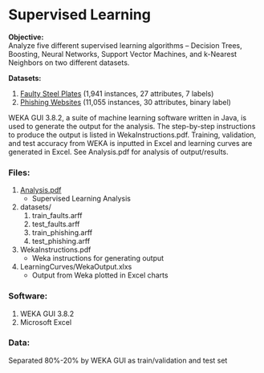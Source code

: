 # Supervised Learning

**Objective:**  
Analyze five different supervised learning algorithms – Decision Trees, Boosting, Neural Networks, Support Vector Machines, and k-Nearest Neighbors on two different datasets.

**Datasets:**  
1. [Faulty Steel Plates](http://archive.ics.uci.edu/ml/datasets/steel+plates+faults) (1,941 instances, 27 attributes, 7 labels)
2. [Phishing Websites](https://archive.ics.uci.edu/ml/datasets/phishing+websites) (11,055 instances, 30 attributes, binary label)

WEKA GUI 3.8.2, a suite of machine learning software written in Java, is used to generate the output for the analysis. The step-by-step instructions to produce the output is listed in WekaInstructions.pdf. Training, validation, and test accuracy from WEKA is inputted in Excel and learning curves are generated in Excel. See Analysis.pdf for analysis of output/results.

### Files:
1. [Analysis.pdf](Analysis.pdf)
    * Supervised Learning Analysis
2. datasets/
   1. train_faults.arff
   2. test_faults.arff
   3. train_phishing.arff
   4. test_phishing.arff
3. WekaInstructions.pdf
    * Weka instructions for generating output
4. LearningCurves/WekaOutput.xlxs
    * Output from Weka plotted in Excel charts

### Software:
1. WEKA GUI 3.8.2
2. Microsoft Excel

### Data:
Separated 80%-20% by WEKA GUI as train/validation and test set
